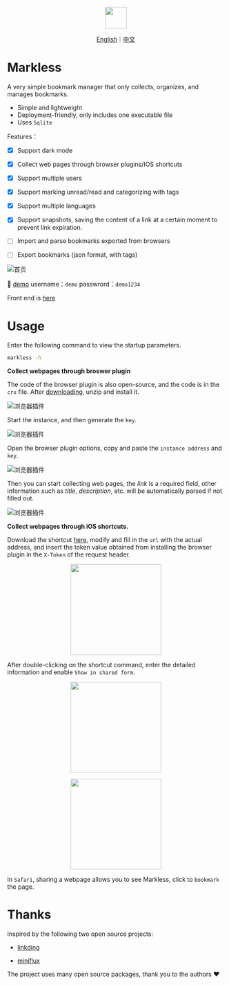 

<p align="center"><img style="width:50px" src="./web/assets/static/img/markless.png" /></p>

<p align="center"><a href="./README.md">English</a>｜<a href="./README-zh.md">中文</a></p>


Markless
===

A very simple bookmark manager that only collects, organizes, and manages bookmarks.

* Simple and lightweight
* Deployment-friendly, only includes one executable file
* Uses `Sqlite`



Features：

- [x] Support dark mode
- [x] Collect web pages through browser plugins/IOS shortcuts
- [x] Support multiple users
- [x] Support marking unread/read and categorizing with tags
- [x] Support multiple languages
- [x] Support snapshots, saving the content of a link at a certain moment to prevent link expiration.
- [ ] Import and parse bookmarks exported from browsers
- [ ] Export bookmarks (json format, with tags)



![首页](./example/index.png)

👀 [demo](https://wsh233.cn/webapp/markless)   username：`demo` passwrord：`demo1234`

Front end is [here](https://github.com/WShihan/markless_frontend)

Usage
===

Enter the following command to view the startup parameters.

```bash
markless -h
```



**Collect webpages through broswer plugin**

The code of the browser plugin is also open-source, and the code is in the `crx` file. After [downloading](./example/markless-chrome-extension.crx), unzip and install it.

![浏览器插件](./example/broswer-extension.png)

Start the instance, and then generate the `key`.

![浏览器插件](./example/token.png)

Open the browser plugin options, copy and paste the `instance address` and `key`.

![浏览器插件](./example/broswer-extension-setting.png)

Then you can start collecting web pages, the *link* is a required field, other information such as *title*, *description*, etc. will be automatically parsed if not filled out.

![浏览器插件](./example/broswer-collect.png)

**Collect webpages through iOS shortcuts.**

Download the shortcut [here](./example/Markless.shortcut), modify and fill in the `url` with the actual address, and insert the token value obtained from installing the browser plugin in the `X-Token` of the request header.



<p align="center"><img style="width:15em" src="./example/ios-shotcut.PNG" /></p>

After double-clicking on the shortcut command, enter the detailed information and enable `Show in shared form`.



<p align="center"><img style="width:15em" src="./example/enable-share.PNG" /></p>



<p align="center"><img style="width:15em" src="./example/ios-collect.PNG" /></p>

In `Safari`, sharing a webpage allows you to see Markless, click to `bookmark` the page.






Thanks
===

Inspired by the following two open source projects:

* [linkding](https://github.com/sissbruecker/linkding)

* [miniflux](https://github.com/miniflux/v2)

The project uses many open source packages, thank you to the authors ❤️

